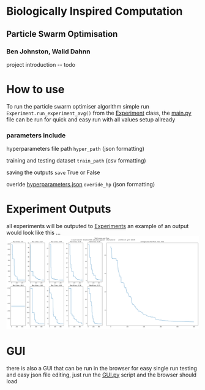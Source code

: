 # Biologically Inspired Computation
## Particle Swarm Optimisation
### Ben Johnston, Walid Dahnn

project introduction -- todo

# How to use

To run the particle swarm optimiser algorithm simple run
`Experiment.run_experiment_avg()` from the [Experiment](Implementation/Experiment.py) class,
the [main.py](Implementation/main.py) file can be run for quick and easy run with all values setup allready

### parameters include 

hyperparameters file path `hyper_path` (json formatting)

training and testing dataset `train_path` (csv formatting)

saving the outputs `save` True or False

overide [hyperparameters.json](Data/hyperparameters.json) `overide_hp` (json formatting)

# Experiment Outputs

all experiments will be outputed to [Experiments](Experiments) an example of an output would look like this ...
![example output](Experiments/25_500_sigmoid_12_0,9_0,8_0,5_0,05.png)

# GUI
there is also a GUI that can be run in the browser for easy single run testing and easy json file editing, just run the
[GUI.py](GUI/GUI.py) script and the browser should load 

